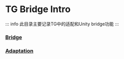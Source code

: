 # TG Bridge Intro

::: info
此目录主要记录TG中的适配和Unity bridge功能
:::

### [Bridge](./bridge/index)
### [Adaptation](./adaptation)
